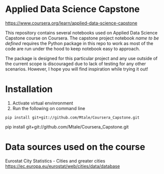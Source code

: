 # Applied Data Science Capstone
https://www.coursera.org/learn/applied-data-science-capstone

This repository contains several notebooks used on Applied Data Science Capstone course on Coursera. 
The capstone project notebook *name to be defined* requires the Python package in this repo to work as most of the code are run under the hood to keep notebook easy to approach.

The package is designed for this particular project and any use outside of the current scope is discouraged due to lack of testing for any other scenarios.
However, I hope you will find inspiration while trying it out!

# Installation
1. Activate virtual envinronment
2. Run the following on command line

```
pip install git+git://github.com/Mtale/Coursera_Capstone.git
```

pip install git+git://github.com/Mtale/Coursera_Capstone.git

# Data sources used on the course

Eurostat City Statistics - Cities and greater cities
https://ec.europa.eu/eurostat/web/cities/data/database


